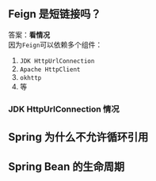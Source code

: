 ## Feign 是短链接吗？
答案：**看情况**  
因为`Feign`可以依赖多个组件：
1. `JDK HttpUrlConnection`
1. `Apache HttpClient`
1. `okhttp`
1. 等

### JDK HttpUrlConnection 情况

## Spring 为什么不允许循环引用

## Spring Bean 的生命周期